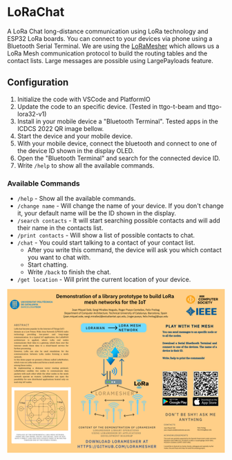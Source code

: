# LoRaChat

A LoRa Chat long-distance communication using LoRa technology and ESP32 LoRa boards. You can connect to your devices via phone using a Bluetooth Serial Terminal.
We are using the [LoRaMesher](https://github.com/LoRaMesher/LoRaMesher) which allows us a LoRa Mesh communication protocol to build the routing tables and the contact lists. Large messages are possible using LargePayloads feature.

## Configuration 

1. Initialize the code with VSCode and PlatformIO
2. Update the code to an specific device. (Tested in ttgo-t-beam and ttgo-lora32-v1)
3. Install in your mobile device a "Bluetooth Terminal". Tested apps in the ICDCS 2022 QR image bellow.
4. Start the device and your mobile device.
5. With your mobile device, connect the bluetooth and connect to one of the device ID shown in the display OLED.
6. Open the "Bluetooth Terminal" and search for the connected device ID.
7. Write `/help` to show all the available commands.

### Available Commands
- `/help` - Show all the available commands.
- `/change name` - Will change the name of your device. If you don't change it, your default name will be the ID shown in the display. 
- `/search contacts` - It will start searching possible contacts and will add their name in the contacts list.
- `/print contacts` - Will show a list of possible contacts to chat.
- `/chat` - You could start talking to a contact of your contact list.
    - After you write this command, the device will ask you which contact you want to chat with.
    - Start chatting.
    - Write `/back` to finish the chat. 
- `/get location` - Will print the current location of your device. 


![ICDCS demonstration](images/ICDCS2022.png)
